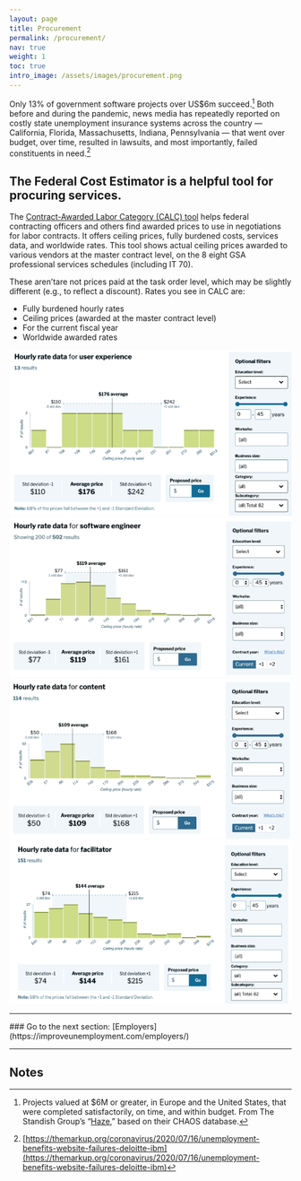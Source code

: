```yaml
---
layout: page
title: Procurement
permalink: /procurement/
nav: true
weight: 1
toc: true
intro_image: /assets/images/procurement.png
---
```


Only 13% of government software projects over US$6m succeed.[^105] Both before and during the pandemic, news media has repeatedly reported on costly state unemployment insurance systems across the country — California, Florida, Massachusetts, Indiana, Pennsylvania — that went over budget, over time, resulted in lawsuits, and most importantly, failed constituents in need.[^106] 

## The Federal Cost Estimator is a helpful tool for procuring services.
The [Contract-Awarded Labor Category (CALC) tool](https://calc.gsa.gov/) helps federal contracting officers and others find awarded prices to use in negotiations for labor contracts. It offers ceiling prices, fully burdened costs, services data, and worldwide rates. This tool shows actual ceiling prices awarded to various vendors at the master contract level, on the 8 eight GSA professional services schedules (including IT 70).

These aren’tare not  prices paid at the task order level, which may be slightly different (e.g., to reflect a discount).
Rates you see in CALC are:
* Fully burdened hourly rates
* Ceiling prices (awarded at the master contract level)
* For the current fiscal year
* Worldwide awarded rates

![Hourly rate data for user experience](/assets/images/image11.png)
![Hourly rate data for software engineer](/assets/images/image4.png)
![Hourly rate data for content](/assets/images/image9.png)
![Hourly rate data for facilitator](/assets/images/image3.png)

<hr>
### Go to the next section: [Employers](https://improveunemployment.com/employers/)
<hr>

 <!-- Footnotes themselves at the bottom. -->
## Notes

[^105]:
     Projects valued at $6M or greater, in Europe and the United States, that were completed satisfactorily, on time, and within budget. From The Standish Group’s “[Haze](https://www.standishgroup.com/sample_research_files/Haze4.pdf),” based on their CHAOS database.

[^106]:
     [https://themarkup.org/coronavirus/2020/07/16/unemployment-benefits-website-failures-deloitte-ibm](https://themarkup.org/coronavirus/2020/07/16/unemployment-benefits-website-failures-deloitte-ibm)
